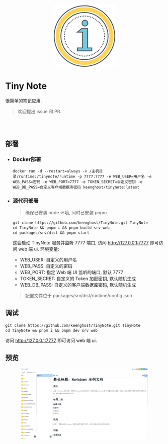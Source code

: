 <div align="center">
    <img alt="" src="packages/web/assets/logo-B11kgrKp.png" width="200" height="200" />
</div>

# Tiny Note

很简单的笔记应用.

> 欢迎提出 issue 和 PR.

<p align="center">
    <img src="https://img.shields.io/badge/node-≥18-green" alt="">
    <img src="https://img.shields.io/badge/pnpm-^9-orange" alt="">
    <a href="https://hub.docker.com/r/keenghost/tinynote"><img src="https://img.shields.io/badge/Docker-Quick%20Start-0077ED.svg" alt=""></a>
    <br>
    <img src="https://img.shields.io/github/license/keenghost/TinyNote?color=purple" alt="">
    <img src="https://img.shields.io/github/commit-activity/m/keenghost/TinyNote?color=red" alt="">
    <img src="https://img.shields.io/github/stars/keenghost/TinyNote?style=social" alt="">
</p>

## 部署

- ### Docker部署

  ```
  docker run -d --restart=always -v /主机目录/runtime:/tinynote/runtime -p 7777:7777 -e WEB_USER=用户名 -e WEB_PASS=密码 -e WEB_PORT=7777 -e TOKEN_SECRET=自定义密钥 -e WEB_DB_PASS=自定义客户端数据库密码 keenghost/tinynote:latest
  ```

- ### 源代码部署

  > 确保已安装 node 环境, 同时已安装 pnpm.

  ```
  git clone https://github.com/keenghost/TinyNote.git TinyNote
  cd TinyNote && pnpm i && pnpm build srv web
  cd packages/srv/dist && pnpm start
  ```

  这会启动 TinyNote 服务并监听 7777 端口, 访问 http://127.0.0.1:7777 即可访问 web 端 ui.
  环境变量:

  - WEB_USER: 自定义的用户名
  - WEB_PASS: 自定义的密码
  - WEB_PORT: 指定 Web 端 UI 监听的端口, 默认 7777
  - TOKEN_SECRET: 自定义的 Token 加密密钥, 默认随机生成
  - WEB_DB_PASS: 自定义的客户端数据库密码, 默认随机生成

  > 配置文件位于 packages/srv/dist/runtime/config.json

## 调试

```
git clone https://github.com/keenghost/TinyNote.git TinyNote
cd TinyNote && pnpm i && pnpm dev srv web
```

访问 http://127.0.0.1:7777 即可访问 web 端 ui.

## 预览

<div align="center"><img src="docs/preview-46C8DD4A.png" style="width: 80%;" alt=""></div>
